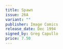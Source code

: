 ```yaml
---
title: Spawn
issue: 26A
variant: ""
publisher: Image Comics
release_date: Dec 1994
signed_by: Greg Capullo
price: 7.50
---
```

